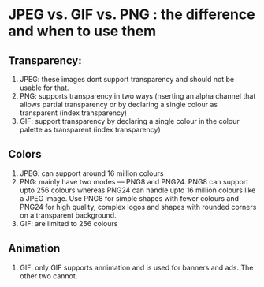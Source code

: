# JPEG vs. GIF vs. PNG : the difference and when to use them

## Transparency:
1. JPEG: these images dont support transparency and should not be usable for that.
2. PNG: supports transparency in two ways (nserting an alpha channel that allows partial transparency or by declaring a single colour as transparent (index transparency)
3. GIF: support transparency by declaring a single colour in the colour palette as transparent (index transparency)

## Colors
1. JPEG: can support around 16 million colours
2. PNG: mainly have two modes — PNG8 and PNG24. PNG8 can support upto 256 colours whereas PNG24 can handle upto 16 million colours like a JPEG image. Use PNG8 for simple shapes with fewer colours and PNG24 for high quality, complex logos and shapes with rounded corners on a transparent background.
3. GIF: are limited to 256 colours

## Animation
1. GIF: only GIF supports annimation and is used for banners and ads. The other two cannot.
